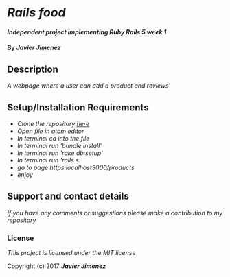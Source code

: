 # _Rails food_

#### _Independent project implementing Ruby Rails 5 week 1_

#### By _**Javier Jimenez**_

## Description

_A webpage where a user can add a product and reviews_


## Setup/Installation Requirements

* _Clone the repository [here](https://github.com/javierrcc522/food-rails)_
* _Open file in atom editor_
* _In terminal cd into the file_
* _In terminal run 'bundle install'_
* _In terminal run 'rake db:setup'_
* _In terminal run 'rails s'_
* _go to page https:localhost3000/products_
* _enjoy_



## Support and contact details

_If you have any comments or suggestions please make a contribution to my repository_

### License

*This project is licensed under the MIT license*

Copyright (c) 2017 **_Javier Jimenez_**
